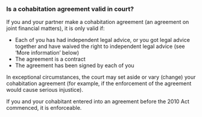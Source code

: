 ###  Is a cohabitation agreement valid in court?

If you and your partner make a cohabitation agreement (an agreement on joint
financial matters), it is only valid if:

  * Each of you has had independent legal advice, or you got legal advice together and have waived the right to independent legal advice (see ‘More information’ below) 
  * The agreement is a contract 
  * The agreement has been signed by each of you 

In exceptional circumstances, the court may set aside or vary (change) your
cohabitation agreement (for example, if the enforcement of the agreement would
cause serious injustice).

If you and your cohabitant entered into an agreement before the 2010 Act
commenced, it is enforceable.
